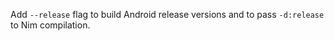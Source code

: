 Add `--release` flag to build Android release versions and to pass `-d:release` to Nim compilation.
